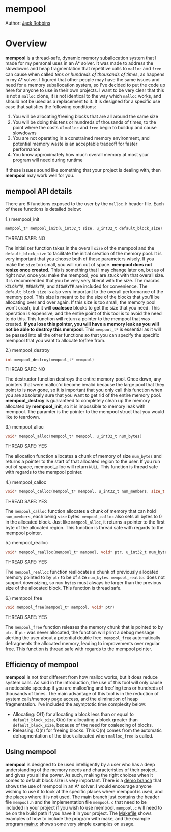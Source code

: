 # mempool
Author: [Jack Robbins](https://www.github.com/jackr276)

# Overview
**mempool** is a thread-safe, dynamic memory suballocation system that I made for my personal uses in an A* solver. It was made to address the slowdowns and heap fragmentation that repetitive calls to `malloc` and `free` can cause when called *tens or hundreds of thousands of times*, as happens in my A* solver. I figured that other people may have the same issues and need for a memory suballocation system, so I've decided to put the code up here for anyone to use in their own projects. I want to be very clear that this is not a `malloc` clone, it is not identical to the way which `malloc` works, and should not be used as a replacement to it. It is designed for a specific use case that satisfies the following conditions:
1. You will be allocating/freeing blocks that are all around the same size
2. You will be doing this tens or hundreds of thousands of times, to the point where the costs of `malloc` and `free` begin to buildup and cause slowdowns
3. You are not operating in a constrained memory environment, and potential memory waste is an acceptable tradeoff for faster performance
4. You know approximately how much overall memory at most your program will need during runtime

If these issues sound like something that your project is dealing with, then **mempool** may work well for you.

## mempool API details
There are 6 functions exposed to the user by the `malloc.h` header file. Each of these functions is detailed below:

1.) mempool_init
```c
mempool_t* mempool_init(u_int32_t size, u_int32_t default_block_size)
```
THREAD SAFE: NO

The initializer function takes in the overall `size` of the mempool and the `default_block_size` to facilitate the initial creation of the memory pool. It is very important that you choose both of these parameters wisely. If you make the `size` too small, you will run out of space. **mempool does not resize once created.** This is something that I may change later on, but as of right now, once you make the mempool, you are stuck with that overall size. It is recommended that you be very very liberal with the size. The macros `KILOBYTE`, `MEGABYTE`, and `GIGABYTE` are included for convenience. The `default_block_size` is also very important to the overall performance of the memory pool. This size is meant to be the size of the blocks that you'll be allocating over and over again. If this size is too small, the memory pool won't crash, but it will **coalesce** blocks to get the size that you need. This operation is expensive, and the entire point of this tool is to avoid the need to do this. This function will return a pointer to the mempool that was created. **If you lose this pointer, you will have a memory leak as you will not be able to destroy this mempool**. This `mempool_t*` is essential as it will be passed into all the other functions so that you can specify the specific mempool that you want to allocate to/free from.

2.) mempool_destroy
```c
int mempool_destroy(mempool_t* mempool)
```
THREAD SAFE: NO

The destructor function destroys the entire memory pool. Once down, any pointers that were malloc'd become invalid because the large pool that they point to is now gone, so it is important that you only call this function when you are absolutely sure that you want to get rid of the entire memory pool. **mempool_destroy** is guaranteed to completely clean up the memory allocated by **mempool_init**, so it is impossible to memory leak with mempool. The paramter is the pointer to the mempool struct that you would like to teardown.

3.) mempool_alloc
```c
void* mempool_alloc(mempool_t* mempool, u_int32_t num_bytes)
```
THREAD SAFE: YES

The allocation function allocates a chunk of memory of size `num_bytes` and returns a pointer to the start of that allocated region to the user. If you run out of space, mempool_alloc will return `NULL`. This function is thread safe with regards to the mempool pointer.

4.) mempool_calloc
```c
void* mempool_calloc(mempool_t* mempool, u_int32_t num_members, size_t size)
```
THREAD SAFE: YES

The `mempool_calloc` function allocates a chunk of memory that can hold `num_members`, each being `size` bytes. `mempool_calloc` also sets all bytes to 0 in the allocated block. Just like `mempool_alloc`, it returns a pointer to the first byte of the allocated region. This function is thread safe with regards to the mempool pointer.

5.) mempool_realloc
```c
void* mempool_realloc(mempool_t* mempool, void* ptr, u_int32_t num_bytes)
```
THREAD SAFE: YES

The `mempool_realloc` function reallocates a chunk of previously allocated memory pointed to by `ptr` to be of size `num_bytes`. `mempool_realloc` does not support downsizing, so `num_bytes` must always be larger than the previous size of the allocated block. This function is thread safe.

6.) mempool_free
```c
void mempool_free(mempool_t* mempool, void* ptr)
```
THREAD SAFE: YES

The `mempool_free` function releases the memory chunk that is pointed to by `ptr`. If `ptr` was never allocated, the function will print a debug message alerting the user about a potential double free. `mempool_free` automatically defragments the allocated memory, leading to improvements over regular free. This function is thread safe with regards to the mempool pointer. 

## Efficiency of mempool
**mempool** is not *that* different from how malloc works, but it does reduce system calls. As said in the introduction, the use of this tool will only cause a noticeable speedup if you are malloc'ing and free'ing tens or hundreds of thousands of times. The main advantage of this tool is in the reduction of system calls/memory page access, and the elimination of heap fragmentation. I've included the asymptotic time complexity below:

- Allocating: O(1) for allocating a block less than or equal to `default_block_size`, O(n) for allocating a block greater than `default_block_size`, because of the need for coalescing of blocks.
- Releasing: O(n) for freeing blocks. This O(n) comes from the automatic defragmentation of the block allocated when `malloc_free` is called.

## Using mempool
**mempool** is designed to be used intelligently by a user who has a deep understanding of the memory needs and characteristics of their project, and gives you all the power. As such, making the right choices when it comes to default block size is very important. There is a [demo branch](https://github.com/jackr276/mempool/tree/demo) that shows the use of mempool in an A* solver. I would encourage anyone wishing to use it to look at the specific places where mempool is used, and the places where it is not used. The main branch just contains the header file `mempool.h` and the implementation file `mempool.c` that need to be included in your project if you wish to use mempool. `mempool.c` will need to be on the build path if you have it in your project. The [Makefile](https://github.com/jackr276/mempool/blob/main/Makefile) shows examples of how to include the program with make, and the example program [main.c](https://github.com/jackr276/mempool/blob/main/src/main.c) shows some very simple examples on usage.
